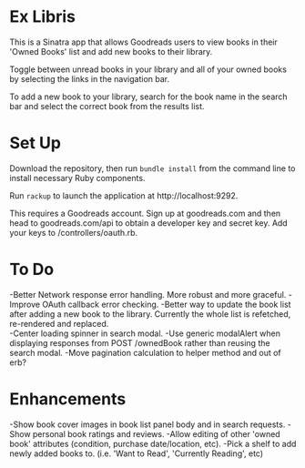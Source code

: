 # Ex Libris
This is a Sinatra app that allows Goodreads users to view books in their 'Owned Books' list and add new books to their library.

Toggle between unread books in your library and all of your owned books by selecting the links in the navigation bar. 

To add a new book to your library, search for the book name in the search bar and select the correct book from the results list.

# Set Up
Download the repository, then run `bundle install` from the command line to install necessary Ruby components.

Run `rackup` to launch the application at http://localhost:9292.

This requires a Goodreads account. Sign up at goodreads.com and then head to goodreads.com/api to obtain a developer key and secret key. Add your keys to /controllers/oauth.rb.

# To Do
-Better Network response error handling. More robust and more graceful.
-Improve OAuth callback error checking.
-Better way to update the book list after adding a new book to the library. Currently the whole list is refetched, re-rendered and replaced.\
-Center loading spinner in search modal.
-Use generic modalAlert when displaying responses from POST /ownedBook rather than reusing the search modal.
-Move pagination calculation to helper method and out of erb?


# Enhancements
-Show book cover images in book list panel body and in search requests.
-Show personal book ratings and reviews.
-Allow editing of other 'owned book' attributes (condition, purchase date/location, etc).
-Pick a shelf to add newly added books to. (i.e. 'Want to Read', 'Currently Reading', etc)



